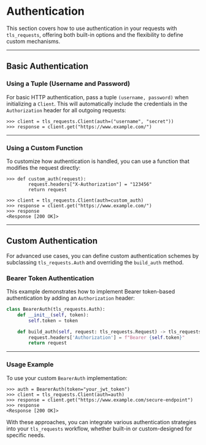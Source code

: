 # Authentication

This section covers how to use authentication in your requests with `tls_requests`, offering both built-in options and the flexibility to define custom mechanisms.

* * *

Basic Authentication
--------------------

### Using a Tuple (Username and Password)

For basic HTTP authentication, pass a tuple `(username, password)` when initializing a `Client`.
This will automatically include the credentials in the `Authorization` header for all outgoing requests:


```pycon
>>> client = tls_requests.Client(auth=("username", "secret"))
>>> response = client.get("https://www.example.com/")
```

* * *

### Using a Custom Function

To customize how authentication is handled, you can use a function that modifies the request directly:

```pycon
>>> def custom_auth(request):
        request.headers["X-Authorization"] = "123456"
        return request

>>> client = tls_requests.Client(auth=custom_auth)
>>> response = client.get("https://www.example.com/")
>>> response
<Response [200 OK]>
```

* * *

Custom Authentication
---------------------

For advanced use cases, you can define custom authentication schemes by subclassing `tls_requests.Auth` and overriding the `build_auth` method.

### Bearer Token Authentication

This example demonstrates how to implement Bearer token-based authentication by adding an `Authorization` header:


```python
class BearerAuth(tls_requests.Auth):
    def __init__(self, token):
        self.token = token

    def build_auth(self, request: tls_requests.Request) -> tls_requests.Request | None:
        request.headers['Authorization'] = f"Bearer {self.token}"
        return request
```

* * *

### Usage Example

To use your custom `BearerAuth` implementation:

```pycon
>>> auth = BearerAuth(token="your_jwt_token")
>>> client = tls_requests.Client(auth=auth)
>>> response = client.get("https://www.example.com/secure-endpoint")
>>> response
<Response [200 OK]>
```

With these approaches, you can integrate various authentication strategies into your `tls_requests` workflow, whether built-in or custom-designed for specific needs.
